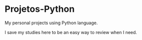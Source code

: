 # Projetos-Python
My personal projects using Python language. 

I save my studies here to be an easy way to review when I need.
